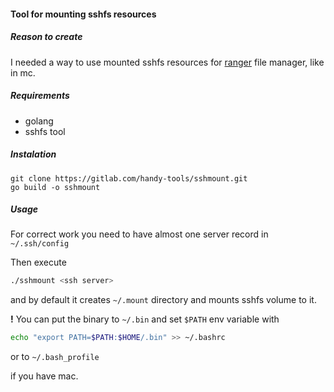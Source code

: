 #### Tool for mounting sshfs resources

##### Reason to create

I needed a way to use mounted sshfs resources for [ranger](https://github.com/ranger/ranger) file manager, like in mc.

##### Requirements

- golang
- sshfs tool

##### Instalation

```
git clone https://gitlab.com/handy-tools/sshmount.git
go build -o sshmount
```

##### Usage

For correct work you need to have almost one server record in `~/.ssh/config` 

Then execute 

```bash
./sshmount <ssh server>
```

and by default it creates `~/.mount` directory and mounts sshfs volume to it.

**!** You can put the binary to `~/.bin` and set `$PATH` env variable with

```bash
echo "export PATH=$PATH:$HOME/.bin" >> ~/.bashrc
```
or to `~/.bash_profile`

if you have mac.

